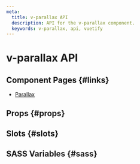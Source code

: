 ```yaml
---
meta:
  title: v-parallax API
  description: API for the v-parallax component.
  keywords: v-parallax, api, vuetify
---
```


# v-parallax API

<entry-ad />

## Component Pages {#links}

- [Parallax](components/parallax)

## Props {#props}

<api-section name="v-parallax" section="props" />

## Slots {#slots}

<api-section name="v-parallax" section="slots" />

## SASS Variables {#sass}

<api-section name="v-parallax" section="sass" />

<backmatter />
